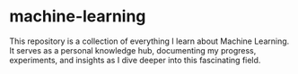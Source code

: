 # machine-learning
This repository is a collection of everything I learn about Machine Learning. It serves as a personal knowledge hub, documenting my progress, experiments, and insights as I dive deeper into this fascinating field.
